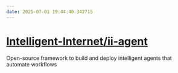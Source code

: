 ```yaml
---
date: 2025-07-01 19:44:40.342715
---
```


# [Intelligent-Internet/ii-agent](https://github.com/Intelligent-Internet/ii-agent)

Open-source framework to build and deploy intelligent agents that automate workflows